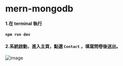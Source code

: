 # mern-mongodb


#### 1.在 terminal 執行
#### `npm run dev`

#### 2.系統啟動，進入主頁，點選 ` Contact ` ，填寫問卷後送出。

![image](https://github.com/amyhsin/mern-mogodb/blob/main/GIF/web.gif)

